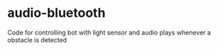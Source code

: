 # audio-bluetooth
Code for controlling bot with light sensor and audio plays whenever a obstacle is detected
